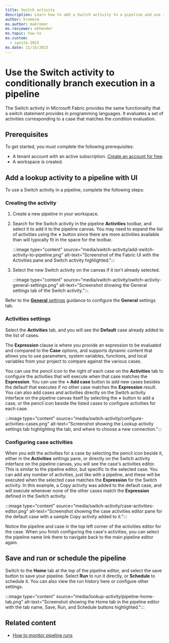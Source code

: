 ```yaml
---
title: Switch activity
description: Learn how to add a Switch activity to a pipeline and use it to look up data from a data source.
author: kromerm
ms.author: makromer
ms.reviewer: whhender
ms.topic: how-to
ms.custom:
  - ignite-2023
ms.date: 11/15/2023
---
```


# Use the Switch activity to conditionally branch execution in a pipeline

The Switch activity in Microsoft Fabric provides the same functionality that a switch statement provides in programming languages. It evaluates a set of activities corresponding to a case that matches the condition evaluation.

## Prerequisites

To get started, you must complete the following prerequisites:

- A tenant account with an active subscription. [Create an account for free](../get-started/fabric-trial.md).
- A workspace is created.

## Add a lookup activity to a pipeline with UI

To use a Switch activity in a pipeline, complete the following steps:

### Creating the activity

1. Create a new pipeline in your workspace.
1. Search for the Switch activity in the pipeline **Activities** toolbar, and select it to add it to the pipeline canvas. You may need to expand the list of activities using the **+** button since there are more activities available than will typically fit in the space for the toolbar.

   :::image type="content" source="media/switch-activity/add-switch-activity-to-pipeline.png" alt-text="Screenshot of the Fabric UI with the Activities pane and Switch activity highlighted.":::

1. Select the new Switch activity on the canvas if it isn't already selected.

   :::image type="content" source="media/switch-activity/switch-activity-general-settings.png" alt-text="Screenshot showing the General settings tab of the Switch activity.":::

Refer to the [**General** settings](activity-overview.md#general-settings) guidance to configure the **General** settings tab.

### Activities settings

Select the **Activities** tab, and you will see the **Default** case already added to the list of cases. 

The **Expression** clause is where you provide an expression to be evaluated and compared to the **Case** options, and supports dynamic content that allows you to use parameters, system variables, functions, and local variables from your project to compare against the various cases. 

You can use the pencil icon to the right of each case on the **Activities** tab to configure the activities that will execute when that case matches the **Expression**. You can use the **+ Add case** button to add new cases besides the default that executes if no other case matches the **Expression** result. You can also add cases and activities directly on the Switch activity interface on the pipeline canvas itself by selecting the **+** button to add a case, or the pencil icon beside the listed cases to configure activities for each case.

:::image type="content" source="media/switch-activity/configure-activities-cases.png" alt-text="Screenshot showing the Lookup activity settings tab highlighting the tab, and where to choose a new connection.":::

### Configuring case activities

When you edit the activities for a case by selecting the pencil icon beside it, either in the **Activities** settings pane, or directly on the Switch activity interface on the pipeline canvas, you will see the case's activities editor. This is similar to the pipeline editor, but specific to the selected case. You can add any number of activities, just like with a pipeline, and these will be executed when the selected case matches the **Expression** for the Switch activity. In this example, a Copy activity was added to the default case, and will execute whenever none of the other cases match the **Expression** defined in the Switch activity.

:::image type="content" source="media/switch-activity/case-activities-editor.png" alt-text="Screenshot showing the case activities editor pane for the default case with a sample Copy activity added to it.":::

Notice the pipeline and case in the top left corner of the activities editor for the case. When you finish configuring the case's activities, you can select the pipeline name link there to navigate back to the main pipeline editor again.

## Save and run or schedule the pipeline

Switch to the **Home** tab at the top of the pipeline editor, and select the save button to save your pipeline.  Select **Run** to run it directly, or **Schedule** to schedule it.  You can also view the run history here or configure other settings.

:::image type="content" source="media/lookup-activity/pipeline-home-tab.png" alt-text="Screenshot showing the Home tab in the pipeline editor with the tab name, Save, Run, and Schedule buttons highlighted.":::

## Related content

- [How to monitor pipeline runs](monitor-pipeline-runs.md)
